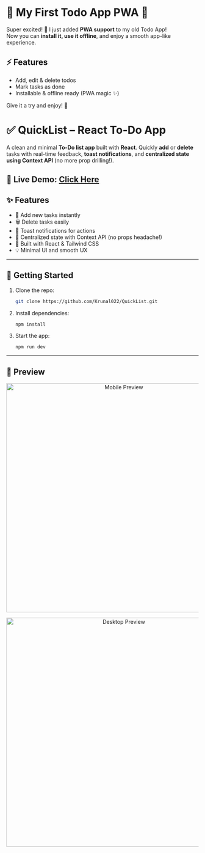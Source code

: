 # 📝 My First Todo App PWA 🚀

Super excited! 🎉 I just added **PWA support** to my old Todo App!  
Now you can **install it, use it offline**, and enjoy a smooth app-like experience.  

## ⚡ Features
- Add, edit & delete todos  
- Mark tasks as done  
- Installable & offline ready (PWA magic ✨)  

Give it a try and enjoy! 🚀

# ✅ QuickList – React To-Do App

A clean and minimal **To-Do list app** built with **React**. Quickly **add** or **delete** tasks with real-time feedback, **toast notifications**, and **centralized state using Context API** (no more prop drilling!).

🔗 **Live Demo**: [Click Here](https://quick-list-flame.vercel.app/)  
---

## ✨ Features

- 📝 Add new tasks instantly
- 🗑️ Delete tasks easily
- 🔔 Toast notifications for actions
- 🧠 Centralized state with Context API (no props headache!)
- 💅 Built with React & Tailwind CSS
- 💡 Minimal UI and smooth UX

---

## 🚀 Getting Started

1. Clone the repo:
   ```bash
   git clone https://github.com/Krunal022/QuickList.git

2. Install dependencies:

   ```bash
   npm install
   ```

3. Start the app:

   ```bash
   npm run dev
   ```

---

## 📸 Preview



<p align="center">
  <img src="https://github.com/user-attachments/assets/579b7477-3b5d-451f-988c-e93ba5520380" alt="Mobile Preview" width="600" />
</p>

<p align="center">
  <img src="https://github.com/user-attachments/assets/e9e2ba78-370b-4bce-8d38-6595262e011c" alt="Desktop Preview" width="600" />
</p>

